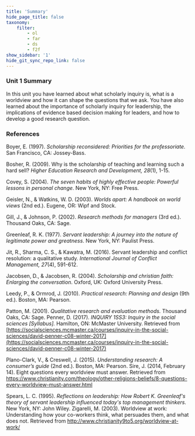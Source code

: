 ```yaml
---
title: 'Summary'
hide_page_title: false
taxonomy:
    filter:
        - ol
        - far
        - ds
        - f2f
show_sidebar: '1'
hide_git_sync_repo_link: false
---
```


### Unit 1 Summary

In this unit you have learned about what scholarly inquiry is, what is a worldview and how it can shape the questions that we ask.  You have also learned about the importance of scholarly inquiry for leadership, the implications of evidence based decision making for leaders, and how to develop a good research question.



### References

Boyer, E. (1997). _Scholarship reconsidered: Priorities for the professoriate._ San Francisco, CA: Jossey-Bass.

Bosher, R. (2009). Why is the scholarship of teaching and learning such a hard sell? _Higher Education Research and Development, 28_(1), 1-15.

Covey, S. (2004). _The seven habits of highly effective people: Powerful lessons in personal change_. New York, NY: Free Press.

Geisler, N., & Watkins, W. D. (2003). _Worlds apart: A handbook on world views_ (2nd ed.). Eugene, OR: Wipf and Stock.

Gill, J., & Johnson, P. (2002). _Research methods for managers_ (3rd ed.). Thousand Oaks, CA: Sage.

Greenleaf, R. K. (1977). _Servant leadership: A journey into the nature of legitimate power and greatness_. New York, NY: Paulist Press.

Jit, R., Sharma, C. S., & Kawatra, M. (2016). Servant leadership and conflict resolution: a qualitative study. _International Journal of Conflict Management, 27_(4), 591-612.

Jacobsen, D., & Jacobsen, R. (2004). _Scholarship and christian faith: Enlarging the conversation_. Oxford, UK: Oxford University Press.

Leedy, P., & Ormrod, J. (2010). _Practical research: Planning and design_ (9th ed.). Boston, MA: Pearson.

Patton, M. (2001). _Qualitative research and evaluation methods._ Thousand Oaks, CA: Sage. Penner, D. (2017). _INQUIRY 1SS3: Inquiry in the social sciences \[Syllabus\]._ Hamilton, ON: McMaster University. Retrieved from [https://socialsciences.mcmaster.ca/courses/inquiry-in-the-social-sciences/david-penner-c08-winter-2017](https://socialsciences.mcmaster.ca/courses/inquiry-in-the-social-sciences/david-penner-c08-winter-2017)

Plano-Clark, V., & Creswell, J. (2015). _Understanding research: A consumer’s guide_ (2nd ed.). Boston, MA: Pearson. Sire, J. (2014, February 14). Eight questions every worldview must answer. Retrieved from https://www.christianity.com/theology/other-religions-beliefs/8-questions-every-worldview-must-answer.html

Spears, L. C. (1995). _Reflections on leadership: How Robert K. Greenleaf's theory of servant leadership influenced today's top management thinkers._ New York, NY: John Wiley. Zigarelli, M. (2003). Worldview at work: Understanding how your co-workers think, what persuades them, and what does not. Retrieved from http://www.christianity9to5.org/worldview-at-work/
